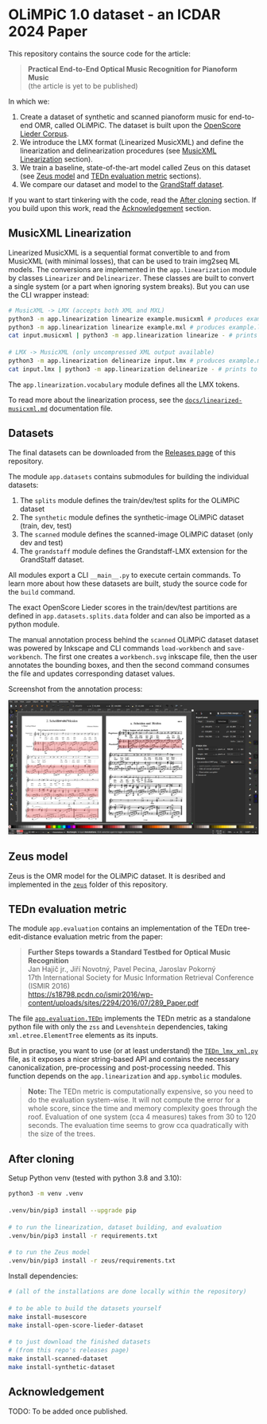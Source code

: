 # OLiMPiC 1.0 dataset - an ICDAR 2024 Paper

This repository contains the source code for the article:

> **Practical End-to-End Optical Music Recognition for Pianoform Music**<br>
> (the article is yet to be published)

In which we:

1. Create a dataset of synthetic and scanned pianoform music for end-to-end OMR, called OLiMPiC. The dataset is built upon the [OpenScore Lieder Corpus](https://github.com/OpenScore/Lieder).
2. We introduce the LMX format (Linearized MusicXML) and define the linearization and delinearization procedures (see [MusicXML Linearization](#musicxml-linearization) section).
3. We train a baseline, state-of-the-art model called Zeus on this dataset (see [Zeus model](#zeus-model) and [TEDn evaluation metric](#tedn-evaluation-metric) sections).
4. We compare our dataset and model to the [GrandStaff dataset](https://link.springer.com/article/10.1007/s10032-023-00432-z).

If you want to start tinkering with the code, read the [After cloning](#after-cloning) section. If you build upon this work, read the [Acknowledgement](#acknowledgement) section.


## MusicXML Linearization

Linearized MusicXML is a sequential format convertible to and from MusicXML (with minimal losses), that can be used to train img2seq ML models. The conversions are implemented in the `app.linearization` module by classes `Linearizer` and `Delinearizer`. These classes are built to convert a single system (or a part when ignoring system breaks). But you can use the CLI wrapper instead:

```bash
# MusicXML -> LMX (accepts both XML and MXL)
python3 -m app.linearization linearize example.musicxml # produces example.lmx
python3 -m app.linearization linearize example.mxl # produces example.lmx
cat input.musicxml | python3 -m app.linearization linearize - # prints to stdout (only uncompressed XML input)

# LMX -> MusicXML (only uncompressed XML output available)
python3 -m app.linearization delinearize input.lmx # produces example.musicxml
cat input.lmx | python3 -m app.linearization delinearize - # prints to stdout
```

The `app.linearization.vocabulary` module defines all the LMX tokens.

To read more about the linearization process, see the [`docs/linearized-musicxml.md`](docs/linearized-musicxml.md) documentation file.


## Datasets

The final datasets can be downloaded from the [Releases page](https://github.com/ufal/olimpic-icdar24/releases) of this repository.

The module `app.datasets` contains submodules for building the individual datasets:

1. The `splits` module defines the train/dev/test splits for the OLiMPiC dataset
2. The `synthetic` module defines the synthetic-image OLiMPiC dataset (train, dev, test)
3. The `scanned` module defines the scanned-image OLiMPiC dataset (only dev and test)
4. The `grandstaff` module defines the Grandstaff-LMX extension for the GrandStaff dataset.

All modules export a CLI `__main__.py` to execute certain commands. To learn more about how these datasets are built, study the source code for the `build` command.

The exact OpenScore Lieder scores in the train/dev/test partitions are defined in `app.datasets.splits.data` folder and can also be imported as a python module.

The manual annotation process behind the `scanned` OLiMPiC dataset dataset was powered by Inkscape and CLI commands `load-workbench` and `save-workbench`. The first one creates a `workbench.svg` inkscape file, then the user annotates the bounding boxes, and then the second command consumes the file and updates corresponding dataset values.

Screenshot from the annotation process:

<img src="docs/img/annotating-scanned-dataset.png">


## Zeus model

Zeus is the OMR model for the OLiMPiC dataset. It is desribed and implemented in the [`zeus`](zeus) folder of this repository.


## TEDn evaluation metric

The module `app.evaluation` contains an implementation of the TEDn tree-edit-distance evaluation metric from the paper:

> **Further Steps towards a Standard Testbed for Optical Music Recognition**<br>
> Jan Hajič jr., Jiří Novotný, Pavel Pecina, Jaroslav Pokorný<br>
> 17th International Society for Music Information Retrieval Conference (ISMIR 2016)<br>
> https://s18798.pcdn.co/ismir2016/wp-content/uploads/sites/2294/2016/07/289_Paper.pdf

The file [`app.evaluation.TEDn`](app/evaluation/TEDn.py) implements the TEDn metric as a standalone python file with only the `zss` and `Levenshtein` dependencies, taking `xml.etree.ElementTree` elements as its inputs.

But in practise, you want to use (or at least understand) the [`TEDn_lmx_xml.py`](app/evaluation/TEDn_lmx_xml.py) file, as it exposes a nicer string-based API and contains the necessary canonicalization, pre-processing and post-processing needed. This function depends on the `app.linearization` and `app.symbolic` modules.

> **Note:** The TEDn metric is computationally expensive, so you need to do the evaluation system-wise. It will not compute the error for a whole score, since the time and memory complexity goes through the roof. Evaluation of one system (cca 4 measures) takes from 30 to 120 seconds. The evaluation time seems to grow cca quadratically with the size of the trees.


## After cloning

Setup Python venv (tested with python 3.8 and 3.10):

```bash
python3 -m venv .venv

.venv/bin/pip3 install --upgrade pip

# to run the linearization, dataset building, and evaluation
.venv/bin/pip3 install -r requirements.txt

# to run the Zeus model
.venv/bin/pip3 install -r zeus/requirements.txt
```

Install dependencies:

```bash
# (all of the installations are done locally within the repository)

# to be able to build the datasets yourself
make install-musescore
make install-open-score-lieder-dataset

# to just download the finished datasets
# (from this repo's releases page)
make install-scanned-dataset
make install-synthetic-dataset
```


## Acknowledgement

TODO: To be added once published.
